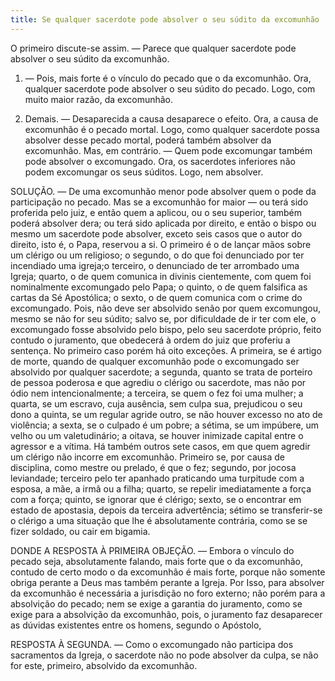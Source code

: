 ```yaml
---
title: Se qualquer sacerdote pode absolver o seu súdito da excomunhão
---
```


O primeiro discute-se assim. — Parece que qualquer sacerdote pode absolver o seu súdito da excomunhão.  

1. — Pois, mais forte é o vínculo do pecado que o da excomunhão. Ora, qualquer sacerdote pode absolver o seu súdito do pecado. Logo, com muito maior razão, da excomunhão.  

2. Demais. — Desaparecida a causa desaparece o efeito. Ora, a causa de excomunhão é o pecado mortal. Logo, como qualquer sacerdote possa absolver desse pecado mortal, poderá também absolver da excomunhão. Mas, em contrário. — Quem pode excomungar também pode absolver o excomungado. Ora, os sacerdotes inferiores não podem excomungar os seus súditos. Logo, nem absolver.  

SOLUÇÃO. — De uma excomunhão menor pode absolver quem o pode da participação no pecado. Mas se a excomunhão for maior — ou terá sido proferida pelo juiz, e então quem a aplicou, ou o seu superior, também poderá absolver dera; ou terá sido aplicada por direito, e então o bispo ou mesmo um sacerdote pode absolver, exceto seis casos que o autor do direito, isto é, o Papa, reservou a si. O primeiro é o de lançar mãos sobre um clérigo ou um religioso; o segundo, o do que foi denunciado por ter incendiado uma igreja;o terceiro, o denunciado de ter arrombado uma Igreja; quarto, o de quem comunica in divinis cientemente, com quem foi nominalmente excomungado pelo Papa; o quinto, o de quem falsifica as cartas da Sé Apostólica; o sexto, o de quem comunica com o crime do excomungado. Pois, não deve ser absolvido senão por quem excomungou, mesmo se não for seu súdito; salvo se, por dificuldade de ir ter com ele, o excomungado fosse absolvido pelo bispo, pelo seu sacerdote próprio, feito contudo o juramento, que obedecerá à ordem do juiz que proferiu a sentença.  No primeiro caso porém há oito exceções. A primeira, se é artigo de morte, quando de qualquer excomunhão pode o excomungado ser absolvido por qualquer sacerdote; a segunda, quanto se trata de porteiro de pessoa poderosa e que agrediu o clérigo ou sacerdote, mas não por ódio nem intencionalmente; a terceira, se quem o fez foi uma mulher; a quarta, se um escravo, cuja ausência, sem culpa sua, prejudicou o seu dono a quinta, se um regular agride outro, se não houver excesso no ato de violência; a sexta, se o culpado é um pobre; a sétima, se um impúbere, um velho ou um valetudinário; a oitava, se houver inimizade capital entre o agressor e a vítima.  Há também outros sete casos, em que quem agredir um clérigo não incorre em excomunhão. Primeiro se, por causa de disciplina, como mestre ou prelado, é que o fez; segundo, por jocosa leviandade; terceiro pelo ter apanhado praticando uma turpitude com a esposa, a mãe, a irmã ou a filha; quarto, se repelir imediatamente a força com a força; quinto, se ignorar que é clérigo; sexto, se o encontrar em estado de apostasia, depois da terceira advertência; sétimo se transferir-se o clérigo a uma situação que lhe é absolutamente contrária, como se se fizer soldado, ou cair em bigamia.  

DONDE A RESPOSTA À PRIMEIRA OBJEÇÃO. — Embora o vínculo do pecado seja, absolutamente falando, mais forte que o da excomunhão, contudo de certo modo o da excomunhão é mais forte, porque não somente obriga perante a Deus mas também perante a Igreja. Por Isso, para absolver da excomunhão é necessária a jurisdição no foro externo; não porém para a absolvição do pecado; nem se exige a garantia do juramento, como se exige para a absolvição da excomunhão, pois, o juramento faz desaparecer as dúvidas existentes entre os homens, segundo o Apóstolo,  

RESPOSTA À SEGUNDA. — Como o excomungado não participa dos sacramentos da Igreja, o sacerdote não no pode absolver da culpa, se não for este, primeiro, absolvido da excomunhão.